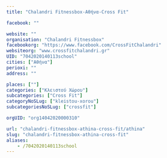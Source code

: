 ```yaml
---
title: "Chalandri Fitnessbox-Αθήνα-Cross Fit"

facebook: ""

website: ""
organisation: "Chalandri Fitnessbox"
facebookorg: "https://www.facebook.com/CrossFitChalandri"
websiteorg: "www.crossfitchalandri.gr"
UID: "7042020140113school"
cities: ["Αθήνα"]
perioxi: ""
address: ""

places: [""]
categories: ["Κλειστού Χώρου"]
subcategories: ["Cross Fit"]
categoryNoSLug: ["kleistou-xorou"]
subcategoriesNoSLug: ["crossfit"]

orgUID: "org14042020000310"

url: "chalandri-fitnessbox-athina-cross-fit/athina"
slug: "chalandri-fitnessbox-athina-cross-fit"
aliases:
    - /7042020140113school
---
```





